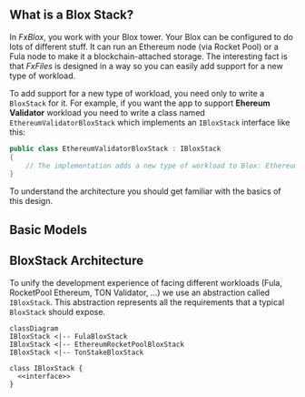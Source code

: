 ## What is a ‌Blox Stack?
In *FxBlox*, you work with your Blox tower. Your Blox can be configured to do lots of different stuff. It can run an Ethereum node (via Rocket Pool) or a Fula node to make it a blockchain-attached storage.
The interesting fact is that *FxFiles* is designed in a way so you can easily add support for a new type of workload. 

To add support for a new type of workload, you need only to write a `BloxStack` for it. For example, if you want the app to support **Ehereum Validator** workload you need to write a class named `EthereumValidatorBloxStack` which implements an `IBloxStack` interface like this:

```csharp
public class EthereumValidatorBloxStack : IBloxStack
{
    // The implementation adds a new type of workload to Blox: Ethereum Validator
}
```

To understand the architecture you should get familiar with the basics of this design.

## Basic Models

## BloxStack Architecture
To unify the development experience of facing different workloads (Fula, RocketPool Ethereum, TON Validator, ...) we use an abstraction called `IBloxStack`. This abstraction represents all the requirements that a typical `BloxStack` should expose.

```mermaid
classDiagram
IBloxStack <|-- FulaBloxStack
IBloxStack <|-- EthereumRocketPoolBloxStack
IBloxStack <|-- TonStakeBloxStack

class IBloxStack {
  <<interface>>
}
```
